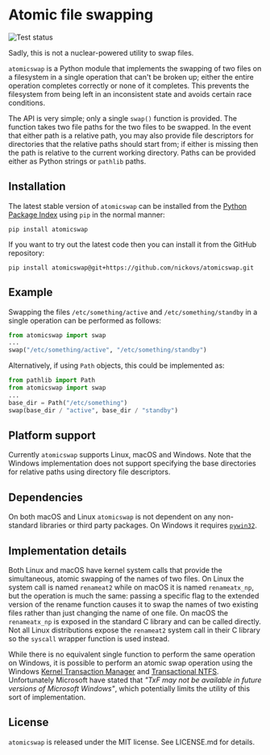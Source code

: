 # Atomic file swapping

![Test status](https://github.com/nickovs/atomicswap/actions/workflows/run_tests.yaml//badge.svg)

Sadly, this is not a nuclear-powered utility to swap files. 

`atomicswap` is a Python module that implements the swapping of two files on a filesystem
in a single operation that can't be broken up; either the entire operation
completes correctly or none of it completes. This prevents the filesystem
from being left in an inconsistent state and avoids certain race conditions.

The API is very simple; only a single `swap()` function is provided.  The
function takes two file paths for the two files to be swapped. In the event
that either path is a relative path, you may also provide file descriptors
for directories that the relative paths should start from; if either is
missing then the path is relative to the current working directory. Paths
can be provided either as Python strings or `pathlib` paths.

## Installation

The latest stable version of `atomicswap` can be installed from the [Python
Package Index](https://pypi.org) using `pip` in the normal manner:
```
pip install atomicswap
```
If you want to try out the latest code then you can install it from the
GitHub repository:
```
pip install atomicswap@git+https://github.com/nickovs/atomicswap.git
```


## Example

Swapping the files `/etc/something/active` and `/etc/something/standby` in 
a single operation can be performed as follows:
```python
from atomicswap import swap
...
swap("/etc/something/active", "/etc/something/standby")
```
Alternatively, if using `Path` objects, this could be implemented as:
```python
from pathlib import Path
from atomicswap import swap
...
base_dir = Path("/etc/something")
swap(base_dir / "active", base_dir / "standby")
```

## Platform support

Currently `atomicswap` supports Linux, macOS and Windows. Note that the Windows
implementation does not support specifying the base directories for relative paths
using directory file descriptors.

## Dependencies

On both macOS and Linux `atomicswap` is not dependent on any non-standard
libraries or third party packages. On Windows it requires
[`pywin32`](https://pypi.org/project/pywin32/).


## Implementation details

Both Linux and macOS have kernel system calls that provide the simultaneous,
atomic swapping of the names of two files. On Linux the system call is named
`renameat2` while on macOS it is named `renameatx_np`, but the operation is
much the same: passing a specific flag to the extended version of the rename
function causes it to swap the names of two existing files rather than just
changing the name of one file. On macOS the `renameatx_np` is exposed in the
standard C library and can be called directly. Not all Linux distributions expose
the `renameat2` system call in their C library so the `syscall` wrapper function
is used instead.

While there is no equivalent single function to perform the same operation on
Windows, it is possible to perform an atomic swap operation using the Windows
[Kernel Transaction Manager](https://learn.microsoft.com/en-us/windows/win32/ktm/kernel-transaction-manager-portal) and
[Transactional NTFS](https://learn.microsoft.com/en-us/windows/win32/fileio/transactional-ntfs-portal).
Unfortunately Microsoft have stated that _"TxF may not be available in future versions of 
Microsoft Windows"_, which potentially limits the utility of this sort of
implementation.


## License

`atomicswap` is released under the MIT license. See LICENSE.md for details.
